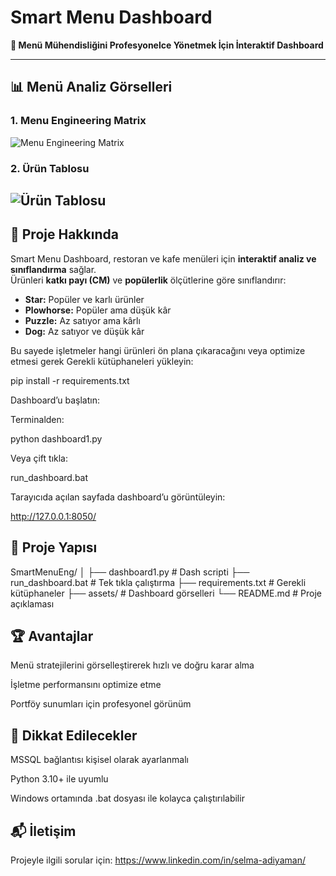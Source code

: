 # Smart Menu Dashboard

**🎯 Menü Mühendisliğini Profesyonelce Yönetmek İçin İnteraktif Dashboard**

---

## 📊 Menü Analiz Görselleri  

### 1. Menu Engineering Matrix  
![Menu Engineering Matrix](./assets/newplot.png)  

### 2. Ürün Tablosu  
![Ürün Tablosu](./assets/urun_tablosu.png)  
---

## 🚀 Proje Hakkında

Smart Menu Dashboard, restoran ve kafe menüleri için **interaktif analiz ve sınıflandırma** sağlar.  
Ürünleri **katkı payı (CM)** ve **popülerlik** ölçütlerine göre sınıflandırır:  

- **Star:** Popüler ve karlı ürünler  
- **Plowhorse:** Popüler ama düşük kâr  
- **Puzzle:** Az satıyor ama kârlı  
- **Dog:** Az satıyor ve düşük kâr  

Bu sayede işletmeler hangi ürünleri ön plana çıkaracağını veya optimize etmesi gerek
Gerekli kütüphaneleri yükleyin:

pip install -r requirements.txt


Dashboard’u başlatın:

Terminalden:

python dashboard1.py


Veya çift tıkla:

run_dashboard.bat


Tarayıcıda açılan sayfada dashboard’u görüntüleyin:

http://127.0.0.1:8050/

## 📂 Proje Yapısı
SmartMenuEng/
│
├── dashboard1.py         # Dash scripti
├── run_dashboard.bat     # Tek tıkla çalıştırma
├── requirements.txt      # Gerekli kütüphaneler
├── assets/               # Dashboard görselleri
└── README.md             # Proje açıklaması

## 🏆 Avantajlar

Menü stratejilerini görselleştirerek hızlı ve doğru karar alma

İşletme performansını optimize etme

Portföy sunumları için profesyonel görünüm

## 📌 Dikkat Edilecekler

MSSQL bağlantısı kişisel olarak ayarlanmalı

Python 3.10+ ile uyumlu

Windows ortamında .bat dosyası ile kolayca çalıştırılabilir

## 📬 İletişim

Projeyle ilgili sorular için: https://www.linkedin.com/in/selma-adiyaman/
